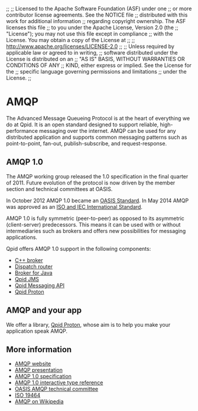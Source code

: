 ;;
;; Licensed to the Apache Software Foundation (ASF) under one
;; or more contributor license agreements.  See the NOTICE file
;; distributed with this work for additional information
;; regarding copyright ownership.  The ASF licenses this file
;; to you under the Apache License, Version 2.0 (the
;; "License"); you may not use this file except in compliance
;; with the License.  You may obtain a copy of the License at
;; 
;;   http://www.apache.org/licenses/LICENSE-2.0
;; 
;; Unless required by applicable law or agreed to in writing,
;; software distributed under the License is distributed on an
;; "AS IS" BASIS, WITHOUT WARRANTIES OR CONDITIONS OF ANY
;; KIND, either express or implied.  See the License for the
;; specific language governing permissions and limitations
;; under the License.
;;

# AMQP

The Advanced Message Queueing Protocol is at the heart of everything
we do at Qpid. It is an open standard designed to support reliable,
high-performance messaging over the internet. AMQP can be used for any
distributed application and supports common messaging patterns such as
point-to-point, fan-out, publish-subscribe, and request-response.

## AMQP 1.0

The AMQP working group released the 1.0 specification in the final
quarter of 2011. Future evolution of the protocol is now driven by the
member section and technical committees at OASIS.

In October 2012 AMQP 1.0 became an [OASIS Standard][oasis].  In May
2014 AMQP was approved as an
[ISO and IEC International Standard][iso].

[oasis]: http://www.amqp.org/node/102
[iso]: https://www.oasis-open.org/news/pr/iso-and-iec-approve-oasis-amqp-advanced-message-queuing-protocol

AMQP 1.0 is fully symmetric (peer-to-peer) as opposed to its
asymmetric (client-server) predecessors. This means it can be used
with or without intermediaries such as brokers and offers new
possibilities for messaging applications.

Qpid offers AMQP 1.0 support in the following components:

<div class="two-column" markdown="1">

 - [C++ broker]({{site_url}}/components/cpp-broker/index.html)
 - [Dispatch router]({{site_url}}/components/dispatch-router/index.html)
 - [Broker for Java]({{site_url}}/components/java-broker/index.html)
 - [Qpid JMS]({{site_url}}/components/jms/index.html)
 - [Qpid Messaging API]({{site_url}}/components/messaging-api/index.html)
 - [Qpid Proton]({{site_url}}/proton/index.html)

</div>

## AMQP and your app

We offer a library, [Qpid Proton]({{site_url}}/proton/index.html),
whose aim is to help you make your application speak AMQP.

## More information

 - [AMQP website](http://www.amqp.org/)
 - [AMQP presentation](http://www.amqp.org/sites/amqp.org/files/2014.05.01%20ISO%2019464%20AMQP-ORG_0.pdf)
 - [AMQP 1.0 specification](http://docs.oasis-open.org/amqp/core/v1.0/os/amqp-core-overview-v1.0-os.html)
 - [AMQP 1.0 interactive type reference](type-reference.html)
 - [OASIS AMQP technical committee](https://www.oasis-open.org/committees/tc_home.php?wg_abbrev=amqp)
 - [ISO 19464](http://www.iso.org/iso/home/store/catalogue_tc/catalogue_detail.htm?csnumber=64955)
 - [AMQP on Wikipedia](http://en.wikipedia.org/wiki/Advanced_Message_Queuing_Protocol)
